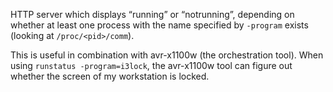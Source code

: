 HTTP server which displays “running” or “notrunning”, depending on whether at
least one process with the name specified by `-program` exists (looking at
`/proc/<pid>/comm`).

This is useful in combination with avr-x1100w (the orchestration tool). When
using `runstatus -program=i3lock`, the avr-x1100w tool can figure out whether
the screen of my workstation is locked.
